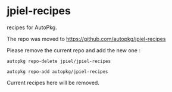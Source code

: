 # jpiel-recipes
recipes for AutoPkg.

The repo was moved to https://github.com/autopkg/jpiel-recipes

Please remove the current repo and add the new one :

`autopkg repo-delete jpiel/jpiel-recipes`

`autopkg repo-add autopkg/jpiel-recipes`

Current recipes here will be removed.

